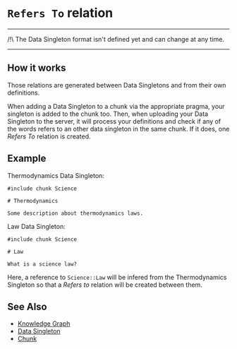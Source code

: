 # `Refers To` relation

---

/!\ The Data Singleton format isn't defined yet and can change at any time. 

---

## How it works

Those relations are generated between Data Singletons and from their own definitions.

When adding a Data Singleton to a chunk via the appropriate pragma, your singleton is added to the chunk too.
Then, when uploading your Data Singleton to the server, it will process your definitions and check if any of the words refers to an other data singleton in the same
chunk. If it does, one _Refers To_ relation is created.

## Example


Thermodynamics Data Singleton:
```
#include chunk Science

# Thermodynamics

Some description about thermodynamics laws.
```

Law Data Singleton:
```
#include chunk Science

# Law

What is a science law?
```

Here, a reference to `Science::Law` will be infered from the Thermodynamics Singleton so that a _Refers to_ relation will be created between them.

## See Also

- [Knowledge Graph]()
- [Data Singleton]()
- [Chunk]()